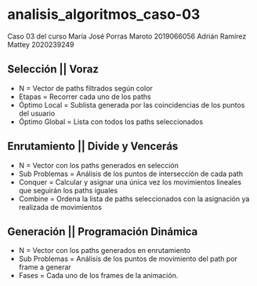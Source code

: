 # analisis_algoritmos_caso-03
Caso 03 del curso
María José Porras Maroto 2019066056
Adrián Ramírez Mattey 2020239249

## Selección || Voraz

* N = Vector de paths filtrados según color 
* Etapas = Recorrer cada uno de los paths
* Óptimo Local = Sublista generada por las coincidencias de los puntos del usuario
* Óptimo Global = Lista con todos los paths seleccionados

## Enrutamiento  || Divide y Vencerás

* N = Vector con los paths generados en selección
* Sub Problemas = Análisis de los puntos de intersección de cada path
* Conquer = Calcular y asignar una única vez los movimientos lineales que seguirán los paths iguales
* Combine = Ordena la lista de paths seleccionados con la asignación ya realizada de movimientos

## Generación  || Programación Dinámica

* N = Vector con los paths generados en enrutamiento
* Sub Problemas = Análisis de los puntos de movimiento del path por frame a generar
* Fases = Cada uno de los frames de la animación.